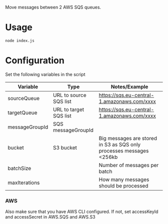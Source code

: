 Move messages between 2 AWS SQS queues.

# Usage
```
node index.js
```

# Configuration
Set the following variables in the script

Variable | Type | Notes/Example
---|---|---|
sourceQueue | URL to source SQS list | https://sqs.eu-central-1.amazonaws.com/xxxx
targetQueue | URL to target SQS list | https://sqs.eu-central-1.amazonaws.com/xxxx
messageGroupId | SQS messageGroupId |
bucket | S3 bucket | Big messages are stored in S3 as SQS only processes messages <256kb
batchSize | | Number of messages per batch
maxIterations | | How many messages should be processed


### AWS
Also make sure that you have AWS CLI configured. If not, set accessKeyId and accessSecret in AWS.SQS and AWS.S3